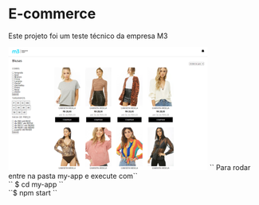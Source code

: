 # E-commerce
Este projeto foi um teste técnico da empresa M3

<img src="readmefiles/lojaderoupa.png" style="width: 400px;" alt="loja de roupa">
``
  Para rodar entre na pasta my-app e execute com`` <br>
  `` $ cd my-app ``<br> 
  ``$ npm start ``
